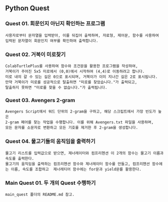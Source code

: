 ## Python Quest

### Quest 01. 회문인지 아닌지 확인하는 프로그램

```
사용자로부터 문자열을 입력받아, 이를 뒤집어 출력하며, 자료형, 제어문, 함수를 사용하여  
입력된 문자열이 회문인지 여부를 확인하여 출력합니다.
```

### Quest 02. 거북이 미로찾기

```
ColabTurtlePlus를 사용하여 함수와 조건문을 활용한 프로그램을 작성하여,  
거북이가 주어진 5x5 미로에서 (0,0)에서 시작하여 (4,4)로 이동하려고 합니다.  
미로 내의 갈 수 있는 길은 0으로 표시되며, 거북이가 이미 지나간 길은 2로 표시됩니다.  
만약 거북이가 미로를 성공적으로 탈출하면 "미로를 찾았습니다."가 출력되고,  
탈출하지 못하면 "미로를 찾을 수 없습니다."가 출력됩니다.  
```

### Quest 03. Avengers 2-gram

```
Avengers Script에서 워드 단위의 2-gram을 구하고, 해당 스크립트에서 가장 빈도가 높은  
2-gram 페어를 찾는 작업을 수행합니다. 이를 위해 Avengers.txt 파일을 사용하며,  
모든 문자를 소문자로 변환하고 모든 기호를 제거한 후 2-gram을 생성합니다.  
```

### Quest 04. 물고기들의 움직임을 출력하기

```
물고기 리스트를 입력값으로 받으면, 제너레이터와 컴프리헨션 이 2개의 함수는 물고기 이름과 속도를 출력한다.  
물고기의 움직임을 출력하는 컴프리헨션 함수와 제너레이터 함수를 만들고, 컴프리헨션 함수에는 이름, 속도를 조합하고  제너레티어 함수에는 for문과 yield문를 활용한다.  
```

### Main Quest 01. 두 개의 Quest 수행하기

```
main_quest 폴더의 README.md 참고.
```
